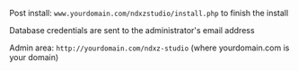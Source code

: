 Post install:
`www.yourdomain.com/ndxzstudio/install.php` to finish the install

Database credentials are sent to the administrator's email address

Admin area:
`http://yourdomain.com/ndxz-studio` (where yourdomain.com is your domain)

